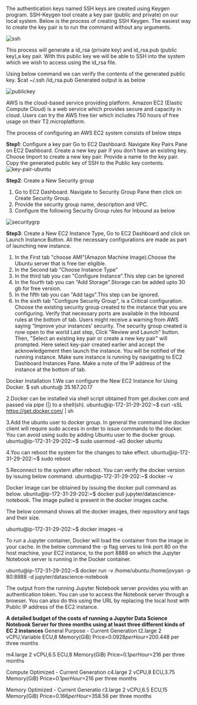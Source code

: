 The authentication keys named SSH keys are created using Keygen program. SSH-Keygen tool create a key pair (public and private) on our local system. Below is the process of creating SSH Keygen. The easiest way to create the key pair is to run the command without any arguments.

![ssh](https://user-images.githubusercontent.com/35319815/34912651-cf0e4b72-f8b4-11e7-87f7-b07a8cd67101.JPG)

This process will generate a id_rsa (private key) and id_rsa.pub (public key),a key pair. With this public key we will be able to SSH into the system which we wish to access using the id_rsa file.

Using below command we can verify the contents of the generated public key.
$cat ~/.ssh /id_rsa.pub
Generated output is as below

![publickey](https://user-images.githubusercontent.com/35319815/34912729-8d1a2342-f8b6-11e7-9af0-5055d72705bd.JPG)

AWS is the cloud-based service providing platform. Amazon EC2 (Elastic Compute Cloud) is a web service which provides secure and capacity in cloud. Users can try the AWS free tier which includes 750 hours of free usage on their T2.microplatform.

The process of configuring an AWS EC2 system consists of below steps

**Step1**: Configure a key pair
Go to EC2 Dashboard. Navigate Key Pairs Pane on EC2 Dashboard.
Create a new key pair if you don’t have an existing key.
Choose Import to create a new key pair. Provide a name to the key pair. Copy the generated public key of SSH to the Public key contents.
![key-pair-ubuntu](https://user-images.githubusercontent.com/35319815/34913251-0b603fd4-f8c6-11e7-9019-69cdff6ea9ef.JPG)

**Step2**: Create a New Security group
1.	Go to EC2 Dashboard. Navigate to Security Group Pane then click on Create Security Group.
2.	Provide the security group name, description and VPC.
3.	Configure the following Security Group rules for Inbound as below

![securitygrp](https://user-images.githubusercontent.com/35319815/34926815-f95d7b84-f97f-11e7-859a-01ce80829a6d.JPG)

**Step3**: Create a New EC2 Instance Type,
Go to EC2 Dashboard and click on Launch Instance Button.
All the necessary configurations are made as part of launching new instance.
1. In the First tab "choose AMI"(Amazon Machine Image).Choose the Ubuntu server that is free tier eligible.
2. In the Second tab "Choose Instance Type"
3. In the third tab you can "Configure Instance".This step can be ignored
4. In the fourth tab you can "Add Storage".Storage can be added upto 30 gb for free version.
5. In the fifth tab you can "Add tags".This step can be ignored.
6. In the sixth tab "Configure Security Group", is a Critical configuration. Choose the existing security group created to the instance that you are configuring. Verify that necessary ports are available in the Inbound rules at the bottom of tab.
Users might receive a warning from AWS saying “Improve your instances’ security. The security group created is now open to the world
Last step, Click "Review and Launch" button. 
Then, "Select an existing key pair or create a new key pair" will prompted. Here select key-pair created earlier and accept the acknowledgement then launch the instance.
You will be notified of the running instance. Make sure instance is running by navigating to EC2 Dashboard Instances Pane. Make a note of the IP address of the instance at the bottom of tab.

Docker Installation
1.We can configure the New EC2 Instance for Using Docker.
   $ ssh ubuntu@ 35.167.20.17

2.Docker can be installed via shell script obtained from get.docker.com and passed via pipe (|) to a shell(sh).
   ubuntu@ip-172-31-29-202:~$ curl -sSL https://get.docker.com/ | sh
       
3.Add the ubuntu user to docker group. In general the command line docker client will require sudo access in order to issue commands to the docker. You can avoid using sudo by adding Ubuntu user to the docker group.
   ubuntu@ip-172-31-29-202:~$ sudo usermod -aG docker ubuntu

4.You can reboot the system for the changes to take effect.
   ubuntu@ip-172-31-29-202:~$ sudo reboot

5.Reconnect to the system after reboot. You can verify the docker version by issuing below command.
   ubuntu@ip-172-31-29-202:~$ docker –v


Docker Image can be obtained by issuing the docker pull command as below.
ubuntu@ip-172-31-29-202:~$ docker pull jupyter/datascience-notebook. 
The image pulled is present in the docker images cache.




The below command shows all the docker images, their repository and tags and their size.

ubuntu@ip-172-31-29-202:~$ docker images –a

To run a Jupyter container, Docker will load the container from the image in your cache.
In the below command the -p flag serves to link port 80 on the host machine, your EC2 instance, to the port 8888 on which the Jupyter Notebook server is running in the Docker container.

ubuntu@ip-172-31-29-202:~$ docker run -v /home/ubuntu:/home/jovyan -p 80:8888 -d jupyter/datascience-notebook




The output from the running Jupyter Notebook server provides you with an authentication token. You can use to access the Notebook server through a browser. You can also do this using the URL by replacing the local host with Public IP address of the EC2 instance.






**A detailed budget of the costs of running a Jupyter Data Science Notebook Server for three months using at least three different kinds of EC 2 instances**
General Purpose - Current Generation
t2.large
2 vCPU,Variable ECU,8 Memory(GiB)
Price=$0.0928 per Hour=$200.448 per three months

m4.large
2 vCPU,6.5 ECU,8 Memory(GiB)
Price=$0.1 per Hour=$216 per three months

Compute Optimized - Current Generation
c4.large
2 vCPU,8 ECU,3.75 Memory(GiB)
Price=$0.1 per Hour=$216 per three months

Memory Optimized - Current Generatio
r3.large
2 vCPU,6.5 ECU,15 Memory(GiB)
Price=$0.166 per Hour=$358.56 per three months

